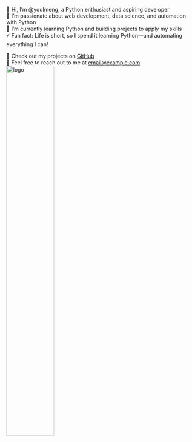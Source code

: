 👋 Hi, I’m @youlmeng, a Python enthusiast and aspiring developer  
👀 I’m passionate about web development, data science, and automation with Python  
🌱 I’m currently learning Python and building projects to apply my skills  
⚡ Fun fact: Life is short, so I spend it learning Python—and automating everything I can!

🔗 Check out my projects on [GitHub](https://github.com/youlmeng)  
📧 Feel free to reach out to me at [email@example.com](mailto:email@example.com)
<img src="https://github-readme-stats.vercel.app/api?username=youlmeng&show_icons=false&theme=Default" alt="logo" align="center" width="50%" />
